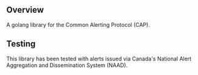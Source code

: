 ## Overview

A golang library for the Common Alerting Protocol (CAP).

## Testing

This library has been tested with alerts issued via Canada's National Alert
Aggregation and Dissemination System (NAAD).
